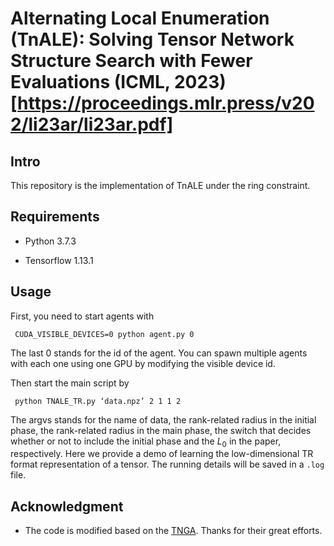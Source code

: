 Alternating Local Enumeration (TnALE):
Solving Tensor Network Structure Search with Fewer Evaluations (ICML, 2023) [https://proceedings.mlr.press/v202/li23ar/li23ar.pdf]
===================================

Intro
-------------------------------
This repository is the implementation of TnALE under the ring constraint.



Requirements
----------------------
 * Python 3.7.3<br/>
 
 * Tensorflow 1.13.1
 
Usage
---------------------
First, you need to start agents with

     CUDA_VISIBLE_DEVICES=0 python agent.py 0
     
The last 0 stands for the id of the agent. You can spawn multiple agents with each one using one GPU by modifying the visible device id. <br/>

Then start the main script by

     python TNALE_TR.py ‘data.npz’ 2 1 1 2
     
The argvs stands for the name of data, the rank-related radius in the initial phase, the rank-related radius in the main phase, the switch that decides whether or not to include the initial phase and the $L_{0}$ in the paper, respectively. Here we provide a demo of learning the low-dimensional TR format representation of a tensor. The running details will be saved in a `.log` file.

Acknowledgment
-------------------------
 * The code is modified based on the [TNGA](https://github.com/minogame/icml2020-TNGA). Thanks for their great efforts.
